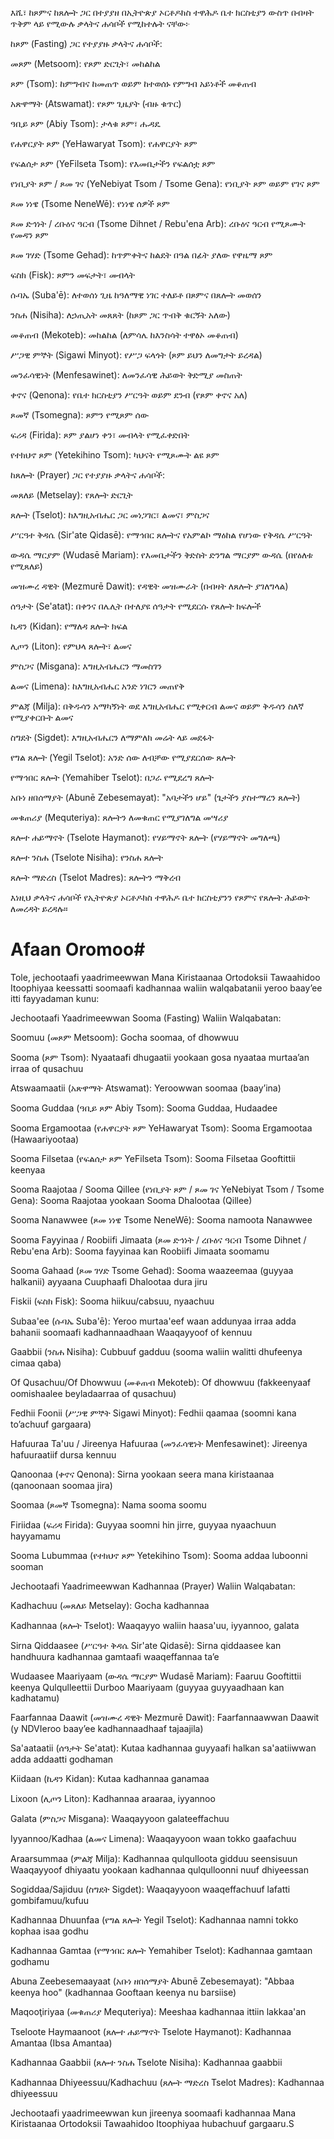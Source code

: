 እሺ፣ ከጾምና ከጸሎት ጋር በተያያዘ በኢትዮጵያ ኦርቶዶክስ ተዋሕዶ ቤተ ክርስቲያን ውስጥ በብዛት ጥቅም ላይ የሚውሉ ቃላትና ሐሳቦች የሚከተሉት ናቸው፦

ከጾም (Fasting) ጋር የተያያዙ ቃላትና ሐሳቦች:

መጾም (Metsoom): የጾም ድርጊት፣ መከልከል

ጾም (Tsom): ከምግብና ከመጠጥ ወይም ከተወሰኑ የምግብ አይነቶች መቆጠብ

አጽዋማት (Atswamat): የጾም ጊዜያት (ብዙ ቁጥር)

ዓቢይ ጾም (Abiy Tsom): ታላቁ ጾም፣ ሑዳዴ

የሐዋርያት ጾም (YeHawaryat Tsom): የሐዋርያት ጾም

የፍልሰታ ጾም (YeFilseta Tsom): የእመቤታችን የፍልሰቷ ጾም

የነቢያት ጾም / ጾመ ገና (YeNebiyat Tsom / Tsome Gena): የነቢያት ጾም ወይም የገና ጾም

ጾመ ነነዌ (Tsome NeneWē): የነነዌ ሰዎች ጾም

ጾመ ድኅነት / ረቡዕና ዓርብ (Tsome Dihnet / Rebu'ena Arb): ረቡዕና ዓርብ የሚጾሙት የመዳን ጾም

ጾመ ገሃድ (Tsome Gehad): ከጥምቀትና ከልደት በዓል በፊት ያለው የዋዜማ ጾም

ፍስክ (Fisk): ጾምን መፍታት፣ መብላት

ሱባኤ (Suba'ē): ለተወሰነ ጊዜ ከዓለማዊ ነገር ተለይቶ በጾምና በጸሎት መወሰን

ንስሐ (Nisiha): ለኃጢአት መጸጸት (ከጾም ጋር ጥብቅ ቁርኝት አለው)

መቆጠብ (Mekoteb): መከልከል (ለምሳሌ ከእንስሳት ተዋፅኦ መቆጠብ)

ሥጋዊ ምኞት (Sigawi Minyot): የሥጋ ፍላጎት (ጾም ይህን ለመግታት ይረዳል)

መንፈሳዊነት (Menfesawinet): ለመንፈሳዊ ሕይወት ቅድሚያ መስጠት

ቀኖና (Qenona): የቤተ ክርስቲያን ሥርዓት ወይም ደንብ (የጾም ቀኖና አለ)

ጾመኛ (Tsomegna): ጾምን የሚጾም ሰው

ፍሪዳ (Firida): ጾም ያልሆነ ቀን፣ መብላት የሚፈቀድበት

የተክህኖ ጾም (Yetekihino Tsom): ካህናት የሚጾሙት ልዩ ጾም

ከጸሎት (Prayer) ጋር የተያያዙ ቃላትና ሐሳቦች:

መጸለይ (Metselay): የጸሎት ድርጊት

ጸሎት (Tselot): ከእግዚአብሔር ጋር መነጋገር፣ ልመና፣ ምስጋና

ሥርዓተ ቅዳሴ (Sir'ate Qidasē): የማኅበር ጸሎትና የአምልኮ ማዕከል የሆነው የቅዳሴ ሥርዓት

ውዳሴ ማርያም (Wudasē Mariam): የእመቤታችን ቅድስት ድንግል ማርያም ውዳሴ (በየዕለቱ የሚጸለይ)

መዝሙረ ዳዊት (Mezmurē Dawit): የዳዊት መዝሙራት (በብዛት ለጸሎት ያገለግላል)

ሰዓታት (Se'atat): በቀንና በሌሊት በተለያዩ ሰዓታት የሚደርሱ የጸሎት ክፍሎች

ኪዳን (Kidan): የማለዳ ጸሎት ክፍል

ሊጦን (Liton): የምህላ ጸሎት፣ ልመና

ምስጋና (Misgana): እግዚአብሔርን ማመስገን

ልመና (Limena): ከእግዚአብሔር አንድ ነገርን መጠየቅ

ምልጃ (Milja): በቅዱሳን አማካኝነት ወደ እግዚአብሔር የሚቀርብ ልመና ወይም ቅዱሳን ስለኛ የሚያቀርቡት ልመና

ስግደት (Sigdet): እግዚአብሔርን ለማምለክ መሬት ላይ መደፋት

የግል ጸሎት (Yegil Tselot): አንድ ሰው ለብቻው የሚያደርሰው ጸሎት

የማኅበር ጸሎት (Yemahiber Tselot): በጋራ የሚደረግ ጸሎት

አቡነ ዘበሰማያት (Abunē Zebesemayat): "አባታችን ሆይ" (ጌታችን ያስተማረን ጸሎት)

መቁጠሪያ (Mequteriya): ጸሎትን ለመቁጠር የሚያገለግል መሣሪያ

ጸሎተ ሐይማኖት (Tselote Haymanot): የሃይማኖት ጸሎት (የሃይማኖት መግለጫ)

ጸሎተ ንስሐ (Tselote Nisiha): የንስሐ ጸሎት

ጸሎት ማድረስ (Tselot Madres): ጸሎትን ማቅረብ

እነዚህ ቃላትና ሐሳቦች የኢትዮጵያ ኦርቶዶክስ ተዋሕዶ ቤተ ክርስቲያንን የጾምና የጸሎት ሕይወት ለመረዳት ይረዳሉ።



# Afaan Oromoo#

Tole, jechootaafi yaadrimeewwan Mana Kiristaanaa Ortodoksii Tawaahidoo Itoophiyaa keessatti soomaafi kadhannaa waliin walqabatanii yeroo baay’ee itti fayyadaman kunu:

Jechootaafi Yaadrimeewwan Sooma (Fasting) Waliin Walqabatan:

Soomuu (መጾም Metsoom): Gocha soomaa, of dhowwuu

Sooma (ጾም Tsom): Nyaataafi dhugaatii yookaan gosa nyaataa murtaa’an irraa of qusachuu

Atswaamaatii (አጽዋማት Atswamat): Yeroowwan soomaa (baay’ina)

Sooma Guddaa (ዓቢይ ጾም Abiy Tsom): Sooma Guddaa, Hudaadee

Sooma Ergamootaa (የሐዋርያት ጾም YeHawaryat Tsom): Sooma Ergamootaa (Hawaariyootaa)

Sooma Filsetaa (የፍልሰታ ጾም YeFilseta Tsom): Sooma Filsetaa Gooftittii keenyaa

Sooma Raajotaa / Sooma Qillee (የነቢያት ጾም / ጾመ ገና YeNebiyat Tsom / Tsome Gena): Sooma Raajotaa yookaan Sooma Dhalootaa (Qillee)

Sooma Nanawwee (ጾመ ነነዌ Tsome NeneWē): Sooma namoota Nanawwee

Sooma Fayyinaa / Roobiifi Jimaata (ጾመ ድኅነት / ረቡዕና ዓርብ Tsome Dihnet / Rebu'ena Arb): Sooma fayyinaa kan Roobiifi Jimaata soomamu

Sooma Gahaad (ጾመ ገሃድ Tsome Gehad): Sooma waazeemaa (guyyaa halkanii) ayyaana Cuuphaafi Dhalootaa dura jiru

Fiskii (ፍስክ Fisk): Sooma hiikuu/cabsuu, nyaachuu

Subaa'ee (ሱባኤ Suba'ē): Yeroo murtaa'eef waan addunyaa irraa adda bahanii soomaafi kadhannaadhaan Waaqayyoof of kennuu

Gaabbii (ንስሐ Nisiha): Cubbuuf gadduu (sooma waliin walitti dhufeenya cimaa qaba)

Of Qusachuu/Of Dhowwuu (መቆጠብ Mekoteb): Of dhowwuu (fakkeenyaaf oomishaalee beyladaarraa of qusachuu)

Fedhii Foonii (ሥጋዊ ምኞት Sigawi Minyot): Fedhii qaamaa (soomni kana to’achuuf gargaara)

Hafuuraa Ta'uu / Jireenya Hafuuraa (መንፈሳዊነት Menfesawinet): Jireenya hafuuraatiif dursa kennuu

Qanoonaa (ቀኖና Qenona): Sirna yookaan seera mana kiristaanaa (qanoonaan soomaa jira)

Soomaa (ጾመኛ Tsomegna): Nama sooma soomu

Firiidaa (ፍሪዳ Firida): Guyyaa soomni hin jirre, guyyaa nyaachuun hayyamamu

Sooma Lubummaa (የተክህኖ ጾም Yetekihino Tsom): Sooma addaa luboonni sooman

Jechootaafi Yaadrimeewwan Kadhannaa (Prayer) Waliin Walqabatan:

Kadhachuu (መጸለይ Metselay): Gocha kadhannaa

Kadhannaa (ጸሎት Tselot): Waaqayyo waliin haasa'uu, iyyannoo, galata

Sirna Qiddaasee (ሥርዓተ ቅዳሴ Sir'ate Qidasē): Sirna qiddaasee kan handhuura kadhannaa gamtaafi waaqeffannaa ta’e

Wudaasee Maariyaam (ውዳሴ ማርያም Wudasē Mariam): Faaruu Gooftittii keenya Qulqulleettii Durboo Maariyaam (guyyaa guyyaadhaan kan kadhatamu)

Faarfannaa Daawit (መዝሙረ ዳዊት Mezmurē Dawit): Faarfannaawwan Daawit (y NDVIeroo baay’ee kadhannaadhaaf tajaajila)

Sa'aataatii (ሰዓታት Se'atat): Kutaa kadhannaa guyyaafi halkan sa'aatiiwwan adda addaatti godhaman

Kiidaan (ኪዳን Kidan): Kutaa kadhannaa ganamaa

Lixoon (ሊጦን Liton): Kadhannaa araaraa, iyyannoo

Galata (ምስጋና Misgana): Waaqayyoon galateeffachuu

Iyyannoo/Kadhaa (ልመና Limena): Waaqayyoon waan tokko gaafachuu

Araarsummaa (ምልጃ Milja): Kadhannaa qulqulloota gidduu seensisuun Waaqayyoof dhiyaatu yookaan kadhannaa qulqulloonni nuuf dhiyeessan

Sogiddaa/Sajiduu (ስግደት Sigdet): Waaqayyoon waaqeffachuuf lafatti gombifamuu/kufuu

Kadhannaa Dhuunfaa (የግል ጸሎት Yegil Tselot): Kadhannaa namni tokko kophaa isaa godhu

Kadhannaa Gamtaa (የማኅበር ጸሎት Yemahiber Tselot): Kadhannaa gamtaan godhamu

Abuna Zeebesemaayaat (አቡነ ዘበሰማያት Abunē Zebesemayat): "Abbaa keenya hoo" (kadhannaa Gooftaan keenya nu barsiise)

Maqooţiriyaa (መቁጠሪያ Mequteriya): Meeshaa kadhannaa ittiin lakkaa'an

Tseloote Haymaanoot (ጸሎተ ሐይማኖት Tselote Haymanot): Kadhannaa Amantaa (Ibsa Amantaa)

Kadhannaa Gaabbii (ጸሎተ ንስሐ Tselote Nisiha): Kadhannaa gaabbii

Kadhannaa Dhiyeessuu/Kadhachuu (ጸሎት ማድረስ Tselot Madres): Kadhannaa dhiyeessuu

Jechootaafi yaadrimeewwan kun jireenya soomaafi kadhannaa Mana Kiristaanaa Ortodoksii Tawaahidoo Itoophiyaa hubachuuf gargaaru.S